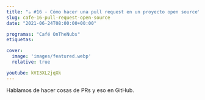 ```yaml
---
title: "☕️ #16 - Cómo hacer una pull request en un proyecto open source"
slug: cafe-16-pull-request-open-source
date: "2021-06-24T08:00:00+00:00"

programas: "Café OnTheNubs"
etiquetas:

cover:
  image: 'images/featured.webp'
  relative: true

youtube: kVI3XL2jqXk
---
```


Hablamos de hacer cosas de PRs y eso en GitHub.
